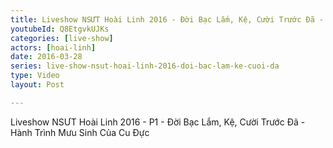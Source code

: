 ```yaml
---
title: Liveshow NSƯT Hoài Linh 2016 - Đời Bạc Lắm, Kệ, Cười Trước Đã - P1
youtubeId: Q8EtgvkUJKs
categories: [live-show]
actors: [hoai-linh]
date: 2016-03-28
series: live-show-nsut-hoai-linh-2016-doi-bac-lam-ke-cuoi-da
type: Video
layout: Post

---
```

Liveshow NSƯT Hoài Linh 2016 - P1 - Đời Bạc Lắm, Kệ, Cười Trước Đã - Hành Trình Mưu Sinh Của Cu Đực